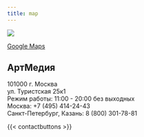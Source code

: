 ```yaml
---
title: map
---
```


![](/uploads/map.png)

[Google Maps](https://www.google.com/maps)

## АртМедия

101000 г. Москва<br>
ул. Туристская 25к1<br>
Режим работы: 11:00 - 20:00 без выходных<br>
Москва: +7 (495) 414-24-43<br>
Санкт-Петербург, Казань: 8 (800) 301-78-81

{{< contactbuttons >}}
